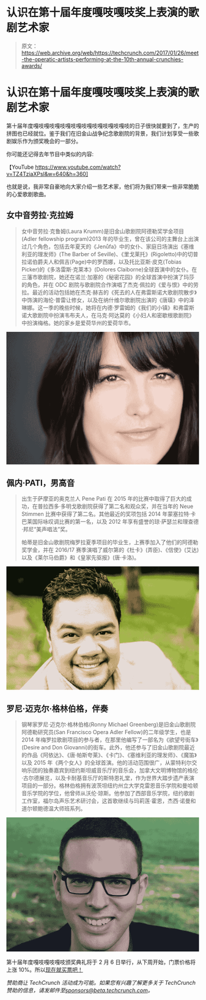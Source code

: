 # 认识在第十届年度嘎吱嘎吱奖上表演的歌剧艺术家

> 原文：<https://web.archive.org/web/https://techcrunch.com/2017/01/26/meet-the-operatic-artists-performing-at-the-10th-annual-crunchies-awards/>

# 认识在第十届年度嘎吱嘎吱奖上表演的歌剧艺术家

第十届年度嘎吱嘎吱嘎吱嘎吱嘎吱嘎吱嘎吱嘎吱嘎吱的日子很快就要到了，生产的拼图也已经就位。鉴于我们在旧金山战争纪念歌剧院的背景，我们计划享受一些歌剧娱乐作为颁奖晚会的一部分。

你可能还记得去年节目中类似的内容:

【YouTube https://www.youtube.com/watch?v=TZ4TziaXPsI&w=640&h=360]

也就是说，我非常自豪地向大家介绍一些艺术家，他们将为我们带来一些非常脆脆的心爱歌剧歌曲。

## 女中音劳拉·克拉姆

> 女中音劳拉·克鲁姆(Laura Krumm)是旧金山歌剧院阿德勒奖学金项目(Adler fellowship program)2013 年的毕业生，曾在该公司的主舞台上出演过几个角色，包括去年夏天的《Jenůfa》中的女仆、家庭日场演出《塞维利亚的理发师》(The Barber of Seville)、《里戈莱托》(Rigoletto)中的切普拉诺伯爵夫人和佩吉(Page)中的罗西娜，以及托比亚斯·皮克(Tobias Picker)的《多洛雷斯·克莱本》(Dolores Claiborne)全球首演中的女仆。在三藩市歌剧院，她还在诺兰·加塞的《秘密花园》的全球首演中扮演了玛莎的角色，并在 ODC 剧院与歌剧院合作演唱了杰克·佩拉的《爱与恨》中的劳拉。最近的活动包括她在杰克·赫吉的《死去的人在弗雷斯诺大歌剧院散步》中饰演的海伦·普雷让修女，以及在纳什维尔歌剧院出演的《唐璜》中的泽琳娜。这一季的晚些时候，她将在内德·罗雷姆的《我们的小镇》和弗雷斯诺大歌剧院中扮演韦布夫人，在马克·阿达莫的《小妇人和密歇根歌剧院》中扮演梅格。她的家乡是爱荷华州的爱荷华市。

![screen-shot-2017-01-26-at-11-12-02-am](img/6bc60028054ba8879726f58f905c041a.png)

## 佩内·PATI，男高音

> 出生于萨摩亚的奥克兰人 Pene Pati 在 2015 年的比赛中取得了巨大的成功，在普拉西多·多明戈歌剧院获得了第二名和观众奖，并在当年的 Neue Stimmen 比赛中获得了第二名。其他最近的奖项包括 2014 年蒙塞拉特·卡巴莱国际咏叹调比赛的第一名，以及 2012 年享有盛誉的琼·萨瑟兰和理查德·邦尼“美声唱法”奖。
> 
> 帕蒂是旧金山歌剧院梅罗拉夏季项目的毕业生，上赛季加入了他们的阿德勒奖学金，并在 2016/17 赛季演唱了威尔第的《杜卡》(弄臣)、《信使》(艾达)以及《莱尔马伯爵》和《皇家先驱报》(唐·卡洛)。

![screen-shot-2017-01-26-at-11-12-30-am](img/c870a152b6587f08a5cc7a8eae5a80e6.png)

## 罗尼·迈克尔·格林伯格，伴奏

> 钢琴家罗尼·迈克尔·格林伯格(Ronny Michael Greenberg)是旧金山歌剧院阿德勒研究员(San Francisco Opera Adler Fellow)的二年级学生，也是 2014 年梅罗拉歌剧项目的参与者，在那里他编写了一部名为《欲望号街车》(Desire and Don Giovanni)的街车。此外，他还参与了旧金山歌剧院最近的作品《阿依达》、《唐·帕斯夸莱》、《卡门》、《塞维利亚的理发师》、《魔笛》以及 2015 年《两个女人》的全球首演。他的活动范围很广，从蒙特利尔交响乐团的独奏嘉宾到纽约斯坦威音乐厅的音乐会，加拿大文明博物馆的格伦·古尔德展览，以及卡耐基音乐厅的斯特恩礼堂，作为世界大踏步遗产表演项目的一部分。格林伯格拥有波茨坦纽约州立大学克雷恩音乐学院和曼哈顿音乐学院的学位，他曾师从沃伦·琼斯。他参加了西部音乐学院，纽约歌剧工作室，福尔岛声乐艺术研讨会，这首歌继续与玛莉莲·霍恩，杰西·诺曼和道尔顿鲍德温大师班系列。

![screen-shot-2017-01-26-at-11-12-57-am](img/ad5a7083ab5cdf66b3526cdd125ca6d4.png)

第十届年度嘎吱嘎吱嘎吱颁奖典礼将于 2 月 6 日举行，从下周开始，门票价格将上涨 10%。所以[现在就买票吧！](https://web.archive.org/web/20230315225719/https://techcrunch.com/event-info/10th-annual-crunchies-awards/)

*赞助商让 TechCrunch 活动成为可能。如果您有兴趣了解更多关于 TechCrunch 赞助的信息，请发邮件至[sponsors@beta.techcrunch.com](https://web.archive.org/web/20230315225719/mailto:sponsors@beta.techcrunch.com)。*